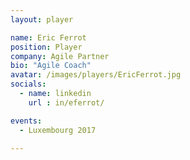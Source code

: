 ```yaml
---
layout: player

name: Eric Ferrot
position: Player
company: Agile Partner
bio: "Agile Coach"
avatar: /images/players/EricFerrot.jpg
socials:
  - name: linkedin
    url : in/eferrot/

events:
  - Luxembourg 2017

---
```

